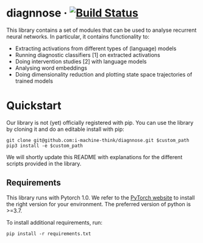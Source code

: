 # diagnnose &middot; [![Build Status](https://travis-ci.com/dieuwkehupkes/diagnosing_lms.svg?branch=master)](https://travis-ci.com/dieuwkehupkes/diagnosing_lms)

This library contains a set of modules that can be used to analyse recurrent neural networks.
In particular, it contains functionality to:
- Extracting activations from different types of (language) models
- Running diagnostic classifiers [1] on extracted activations
- Doing intervention studies [2] with language models
- Analysing word embeddings
- Doing dimensionality reduction and plotting state space trajectories of trained models

# Quickstart

Our library is not (yet) officially registered with pip. You can use the library by cloning it and do an editable install with pip:

```
git clone git@github.com:i-machine-think/diagnnose.git $custom_path
pip3 install -e $custom_path
```

We will shortly update this README with explanations for the different scripts provided in the library.


## Requirements

This library runs with Pytorch 1.0. We refer to the [PyTorch website](http://pytorch.org/) to install the right version for your environment.
The preferred version of python is >=3.7.

To install additional requirements, run:

`pip install -r requirements.txt`
